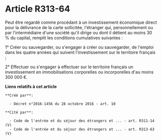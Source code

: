 # Article R313-64

Peut être regardé comme procédant à un investissement économique direct pour la délivrance de la carte sollicitée, l'étranger
qui, personnellement ou par l'intermédiaire d'une société qu'il dirige ou dont il détient au moins 30 % du capital, remplit
les conditions cumulatives suivantes :

1° Créer ou sauvegarder, ou s'engager à créer ou sauvegarder, de l'emploi dans les quatre années qui suivent l'investissement
sur le territoire français ;

2° Effectuer ou s'engager à effectuer sur le territoire français un investissement en immobilisations corporelles ou
incorporelles d'au moins 300 000 €.

**Liens relatifs à cet article**

	**Créé par**:

	  - Décret n°2016-1456 du 28 octobre 2016 - art. 10

	**Cité par**:

	  - Code de l'entrée et du séjour des étrangers et ... - art. R311-14 (V)
	  - Code de l'entrée et du séjour des étrangers et ... - art. R313-63 (V)
